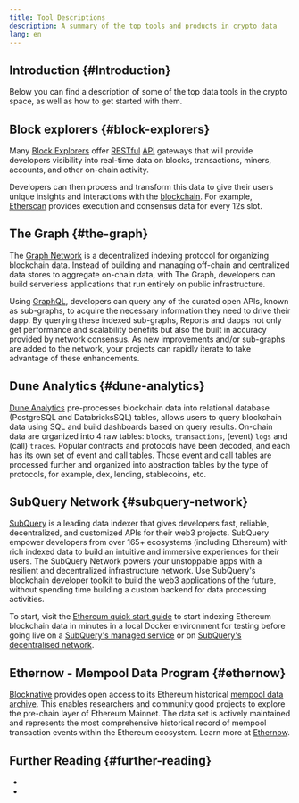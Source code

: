 ```yaml
---
title: Tool Descriptions
description: A summary of the top tools and products in crypto data
lang: en
---
```


## Introduction {#Introduction}

Below you can find a description of some of the top data tools in the crypto space, as well as how to get started with them.

## Block explorers {#block-explorers}

Many [Block Explorers](/developers/docs/data-and-analytics/block-explorers/) offer [RESTful](https://www.wikipedia.org/wiki/Representational_state_transfer) [API](https://www.wikipedia.org/wiki/API) gateways that will provide developers visibility into real-time data on blocks, transactions, miners, accounts, and other on-chain activity.

Developers can then process and transform this data to give their users unique insights and interactions with the [blockchain](/glossary/#blockchain). For example, [Etherscan](https://etherscan.io) provides execution and consensus data for every 12s slot.

## The Graph {#the-graph}

The [Graph Network](https://thegraph.com/) is a decentralized indexing protocol for organizing blockchain data. Instead of building and managing off-chain and centralized data stores to aggregate on-chain data, with The Graph, developers can build serverless applications that run entirely on public infrastructure.

Using [GraphQL](https://graphql.org/), developers can query any of the curated open APIs, known as sub-graphs, to acquire the necessary information they need to drive their dapp. By querying these indexed sub-graphs, Reports and dapps not only get performance and scalability benefits but also the built in accuracy provided by network consensus. As new improvements and/or sub-graphs are added to the network, your projects can rapidly iterate to take advantage of these enhancements.

## Dune Analytics {#dune-analytics}

[Dune Analytics](https://dune.com/) pre-processes blockchain data into relational database (PostgreSQL and DatabricksSQL) tables, allows users to query blockchain data using SQL and build dashboards based on query results. On-chain data are organized into 4 raw tables: `blocks`, `transactions`, (event) `logs` and (call) `traces`. Popular contracts and protocols have been decoded, and each has its own set of event and call tables. Those event and call tables are processed further and organized into abstraction tables by the type of protocols, for example, dex, lending, stablecoins, etc.

## SubQuery Network {#subquery-network}

[SubQuery](https://subquery.network/) is a leading data indexer that gives developers fast, reliable, decentralized, and customized APIs for their web3 projects. SubQuery empower developers from over 165+ ecosystems (including Ethereum) with rich indexed data to build an intuitive and immersive experiences for their users. The SubQuery Network powers your unstoppable apps with a resilient and decentralized infrastructure network. Use SubQuery's blockchain developer toolkit to build the web3 applications of the future, without spending time building a custom backend for data processing activities.

To start, visit the [Ethereum quick start guide](https://academy.subquery.network/quickstart/quickstart_chains/ethereum-gravatar.html) to start indexing Ethereum blockchain data in minutes in a local Docker environment for testing before going live on a [SubQuery's managed service](https://managedservice.subquery.network/) or on [SubQuery's decentralised network](https://app.subquery.network/dashboard).

## Ethernow - Mempool Data Program {#ethernow}
[Blocknative](https://www.blocknative.com/) provides open access to its Ethereum historical [mempool data archive](https://www.ethernow.xyz/mempool-data-archive). This enables researchers and community good projects to explore the pre-chain layer of Ethereum Mainnet. The data set is actively maintained and represents the most comprehensive historical record of mempool transaction events within the Ethereum ecosystem. Learn more at [Ethernow](https://www.ethernow.xyz/). 

## Further Reading {#further-reading}

- []()
- []()
